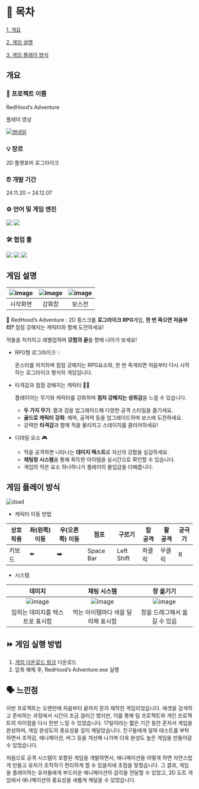 # 📄 목차
[1. 개요](#개요)

[2. 게임 설명](#게임-설명)

[3. 게임 플레이 방식](#게임-플레이-방식)

## 개요
### 📌 프로젝트 이름
RedHood’s Adventure

플레이 영상

[![썸네일](https://github.com/user-attachments/assets/0e254cbf-3567-4300-b182-55c52515b17d)](https://www.youtube.com/watch?v=PZdd4Z2P5N4)
### 💡 장르

2D 플랫포머 로그라이크

### ⏰ 개발 기간

24.11.20 ~ 24.12.07

### ⚙️ **언어 및 게임 엔진**

<img src="https://img.shields.io/badge/Unity-100000?style=for-the-badge&logo=unity&logoColor=white">
<img src="https://img.shields.io/badge/C%23-239120?style=for-the-badge&logo=c-sharp&logoColor=white">


### 🛠️ **협업 툴**

<img src="https://img.shields.io/badge/Notion-000000?style=for-the-badge&logo=notion&logoColor=white">

<img src="https://img.shields.io/badge/Discord-7289DA?style=for-the-badge&logo=discord&logoColor=white">

<img src="https://img.shields.io/badge/GitHub-100000?style=for-the-badge&logo=github&logoColor=white">



## 게임 설명

| ![image](https://github.com/user-attachments/assets/c5cf4534-d242-4963-b968-21d769739830) | ![image](https://github.com/user-attachments/assets/e23b8199-52af-4aa5-9d66-38b596fc1904) |![image](https://github.com/user-attachments/assets/c4f05031-ee17-485e-9ede-6242a22e0367)| 
| :---: | :---: | :---: |
| 시작화면 | 강화창 | 보스전 | 

🐌 RedHood’s Adventure : 2D 횡스크롤 **로그라이크 RPG**게임, **한 번 죽으면 처음부터?** 점점 강해지는 캐릭터와 함께 도전하세요!

적들을 처치하고 레벨업하며 **모험의 끝**을 향해 나아가 보세요!

- RPG형 로그라이크 💡
    
    몬스터를 처치하며 점점 강해지는 RPG요소와, 한 번 죽게되면 처음부터 다시 시작하는 로그라이크 형식의 게임입니다. 
    

- 타격감과 점점 강해지는 캐릭터 💪🏻
    
    플레이어는 무기와 캐릭터를 강화하며 **점차 강해지는 성취감**을 느낄 수 있습니다.
    
    - **두 가지 무기**: 활과 검을 업그레이드해 다양한 공격 스타일을 즐기세요.
    - **골드로 캐릭터 강화**: 체력, 공격력 등을 업그레이드하며 보스에 도전하세요.
    - 강력한 **타격감**과 함께 적을 물리치고 스테이지를 클리어하세요!
    
- 디테일 요소 🎮
    - 적을 공격하면 나타나는 **데미지 텍스트**로 자신의 강함을 실감하세요.
    - **채팅창 시스템**을 통해 획득한 아이템을 실시간으로 확인할 수 있습니다.
    - 게임의 작은 요소 하나하나가 플레이의 몰입감을 더해줍니다.

## 게임 플레이 방식

![dsad](https://github.com/user-attachments/assets/3d4bf951-0be5-443c-a126-e5a2e4a986c3)

- 캐릭터 이동 방법

| 상호작용 | 좌(왼쪽) 이동 | 우(오른쪽) 이동 | 점프 | 구르기 | 칼 공격 | 활 공격 | 궁극기 |
| --- | --- | --- | --- | --- | --- | --- | --- |
| 키보드 | ⬅️ | ➡️ | Space Bar | Left Shift | 좌클릭 | 우클릭 | R |

- 시스템
  
| 데미지 | 채팅 시스템 | 창 옮기기 | 
| :---: | :---: | :---: |
| ![image](https://github.com/user-attachments/assets/952518ea-ca70-4295-855a-188208a3b43c) | ![image](https://github.com/user-attachments/assets/ce1f5a05-9ee3-4964-a6f1-93cd94555178) | ![image](https://github.com/user-attachments/assets/e78d2856-d190-4bd0-9166-c3eec57124d7)|
| 입히는 데미지를 텍스트로 표시함 | 먹는 아이템마다 색을 달리해 표시함 | 창을 드래그해서 옮길 수 있음 | 


## ⏩ 게임 실행 방법

1. [게임 다운로드 링크](https://drive.google.com/file/d/14tw829JqX-uFbRe7CgocQVi1zIL1t4JS/view?usp=sharing ) 다운로드
2. 압축 해제 후, RedHood’s Adventure.exe 실행
   
## 🗣️ 느낀점

이번 프로젝트는 오랜만에 처음부터 끝까지 혼자 제작한 게임이었습니다. 에셋을 검색하고 준비하는 과정에서 시간이 조금 걸리긴 했지만, 이를 통해 팀 프로젝트와 개인 프로젝트의 차이점을 다시 한번 느낄 수 있었습니다. 17일이라는 짧은 기간 동안 혼자서 게임을 완성하며, 게임 완성도의 중요성을 깊이 깨달았습니다. 친구들에게 알파 테스트를 부탁하면서 조작감, 애니메이션, 버그 등을 개선해 나가며 더욱 완성도 높은 게임을 만들어갈 수 있었습니다.

처음으로 공격 시스템이 포함된 게임을 개발하면서, 애니메이션을 어떻게 하면 자연스럽게 만들고 유저가 조작하기 편리하게 할 수 있을지에 초점을 맞췄습니다. 그 결과, 게임을 플레이하는 유저들에게 부드러운 애니메이션의 감각을 전달할 수 있었고, 2D 도트 게임에서 애니메이션의 중요성을 새롭게 깨달을 수 있었습니다.


